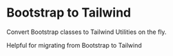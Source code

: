 # Bootstrap to Tailwind

Convert Bootstrap classes to Tailwind Utilities on the fly. 

Helpful for migrating from Bootstrap to Tailwind

